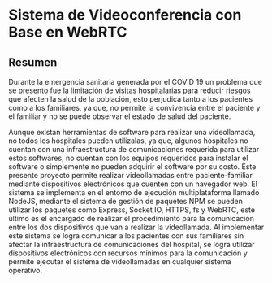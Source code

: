 # Sistema de Videoconferencia con Base en WebRTC
## Resumen
Durante la emergencia sanitaria generada por el COVID 19 un problema que se presento fue
la limitación de visitas hospitalarias para reducir riesgos que afecten la salud de la población,
esto perjudica tanto a los pacientes como a los familiares, ya que, no permite la convivencia
entre el paciente y el familiar y no se puede observar el estado de salud del paciente.

Aunque existan herramientas de software para realizar una videollamada, no todos los
hospitales pueden utilizalas, ya que, algunos hospitales no cuentan con una infraestructura
de comunicaciones requerida para utilizar estos softwares, no cuentan con los equipos
requeridos para instalar el software o simplemente no pueden adquirir el software por su
costo.
Este presente proyecto permite realizar videollamadas entre paciente-familiar mediante
dispositivos electrónicos que cuenten con un navegador web. El sistema se implementa en el
entorno de ejecución multiplataforma llamado NodeJS, mediante el sistema de gestión de
paquetes NPM se pueden utilizar los paquetes como Express, Socket IO, HTTPS, fs y
WebRTC, este último es el encargado de realizar el procedimiento para la comunicación
entre los dos dispositivos que van a realizar la videollamada. Al implementar este sistema se
logra comunicar a los pacientes con sus familiares sin afectar la infraestructura de
comunicaciones del hospital, se logra utilizar dispositivos electrónicos con recursos mínimos
para la comunicación y permite ejecutar el sistema de videollamadas en cualquier sistema
operativo.